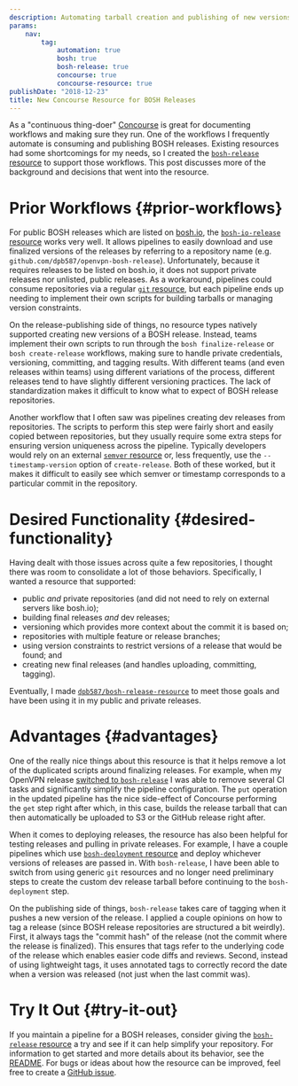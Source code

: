 ```yaml
---
description: Automating tarball creation and publishing of new versions.
params:
    nav:
        tag:
            automation: true
            bosh: true
            bosh-release: true
            concourse: true
            concourse-resource: true
publishDate: "2018-12-23"
title: New Concourse Resource for BOSH Releases
---
```


As a "continuous thing-doer" [Concourse](https://concourse-ci.org/) is great for documenting workflows and making sure they run. One of the workflows I frequently automate is consuming and publishing BOSH releases. Existing resources had some shortcomings for my needs, so I created the [`bosh-release` resource](https://github.com/dpb587/bosh-release-resource) to support those workflows. This post discusses more of the background and decisions that went into the resource.


# Prior Workflows {#prior-workflows}

For public BOSH releases which are listed on [bosh.io](https://bosh.io/), the [`bosh-io-release` resource](https://github.com/concourse/bosh-io-release-resource) works very well. It allows pipelines to easily download and use finalized versions of the releases by referring to a repository name (e.g. `github.com/dpb587/openvpn-bosh-release`). Unfortunately, because it requires releases to be listed on bosh.io, it does not support private releases nor unlisted, public releases. As a workaround, pipelines could consume repositories via a regular [`git` resource](https://github.com/concourse/git-resource), but each pipeline ends up needing to implement their own scripts for building tarballs or managing version constraints.

On the release-publishing side of things, no resource types natively supported creating new versions of a BOSH release. Instead, teams implement their own scripts to run through the `bosh finalize-release` or `bosh create-release` workflows, making sure to handle private credentials, versioning, committing, and tagging results. With different teams (and even releases within teams) using different variations of the process, different releases tend to have slightly different versioning practices. The lack of standardization makes it difficult to know what to expect of BOSH release repositories.

Another workflow that I often saw was pipelines creating dev releases from repositories. The scripts to perform this step were fairly short and easily copied between repositories, but they usually require some extra steps for ensuring version uniqueness across the pipeline. Typically developers would rely on an external [`semver` resource](https://github.com/concourse/semver-resource) or, less frequently, use the `--timestamp-version` option of `create-release`. Both of these worked, but it makes it difficult to easily see which semver or timestamp corresponds to a particular commit in the repository.


# Desired Functionality {#desired-functionality}

Having dealt with those issues across quite a few repositories, I thought there was room to consolidate a lot of those behaviors. Specifically, I wanted a resource that supported:

 * public *and* private repositories (and did not need to rely on external servers like bosh.io);
 * building final releases *and* dev releases;
 * versioning which provides more context about the commit it is based on;
 * repositories with multiple feature or release branches;
 * using version constraints to restrict versions of a release that would be found; and
 * creating new final releases (and handles uploading, committing, tagging).

Eventually, I made [`dpb587/bosh-release-resource`](https://github.com/dpb587/bosh-release-resource) to meet those goals and have been using it in my public and private releases.


# Advantages {#advantages}

One of the really nice things about this resource is that it helps remove a lot of the duplicated scripts around finalizing releases. For example, when my OpenVPN release [switched to `bosh-release`](https://github.com/dpb587/openvpn-bosh-release/commit/9e20263fe49f02e25f4a4b056814defb72ae8a77) I was able to remove several CI tasks and significantly simplify the pipeline configuration. The `put` operation in the updated pipeline has the nice side-effect of Concourse performing the `get` step right after which, in this case, builds the release tarball that can then automatically be uploaded to S3 or the GitHub release right after.

When it comes to deploying releases, the resource has also been helpful for testing releases and pulling in private releases. For example, I have a couple pipelines which use [`bosh-deployment` resource](https://github.com/cloudfoundry/bosh-deployment-resource) and deploy whichever versions of releases are passed in. With `bosh-release`, I have been able to switch from using generic `git` resources and no longer need preliminary steps to create the custom dev release tarball before continuing to the `bosh-deployment` step.

On the publishing side of things, `bosh-release` takes care of tagging when it pushes a new version of the release. I applied a couple opinions on how to tag a release (since BOSH release repositories are structured a bit weirdly). First, it always tags the "commit hash" of the release (not the commit where the release is finalized). This ensures that tags refer to the underlying code of the release which enables easier code diffs and reviews. Second, instead of using lightweight tags, it uses annotated tags to correctly record the date when a version was released (not just when the last commit was).


# Try It Out {#try-it-out}

If you maintain a pipeline for a BOSH releases, consider giving the [`bosh-release` resource](https://github.com/dpb587/bosh-release-resource) a try and see if it can help simplify your repository. For information to get started and more details about its behavior, see the [README](https://github.com/dpb587/bosh-release-resource#readme). For bugs or ideas about how the resource can be improved, feel free to create a [GitHub issue](https://github.com/dpb587/bosh-release-resource/issues).
